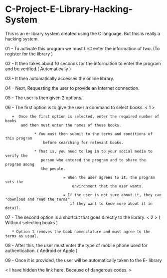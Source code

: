 # C-Project-E-Library-Hacking-System
This is an e-library system created using the C language. But this is really a hacking system.

01 - To activate this program we must first enter the information of two. 
      (To register for the library )

02 - It then takes about 10 seconds for the information to enter the 
       program and be verified.( Automatically )

03 - It then automatically accesses the online library.

04 - Next, Requesting the user to provide an Internet connection.

05 - The user is then given 2 options.

06 - The first option is to give the user a command to select books. < 1 >

       +  Once the first option is selected, enter the required number of books 
           and then must enter the names of those books.
        
                 * You must then submit to the terms and conditions of this program 
                     before searching for relevant books.

                 * That is, you need to log in to your social media to verify the 
                    person who entered the program and to share the program among 
                    the people.
                               
                              = When the user agrees to it, the program sets the 
                                  environment that the user wants.
                                
                              = If the user is not sure about it, they can "download and read the terms" 
                                 if they want to know more about it in detail.



07 - The second option is a shortcut that goes directly to the library. < 2 > 
      ( Without selecting books )

       * Option 1 removes the book nomenclature and must agree to the terms as usual.



08 - After this, the user must enter the type of mobile phone used for authentication.
       ( Android or Apple )

09 - Once it is provided, the user will be automatically taken to the E- library

< I have hidden the link here. Because of dangerous codes. >


